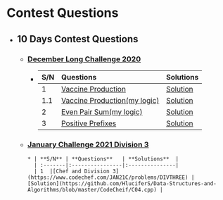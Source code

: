 # Contest Questions

* ## 10 Days Contest Questions

    * ### [ December Long Challenge 2020 ](https://www.codechef.com/DEC20B?order=desc&sortBy=successful_submissions)

        * | **S/N** | **Questions**   | **Solutions**  |
          | :---|:------------------------|:-----------|
          | 1  |[Vaccine Production](https://www.codechef.com/DEC20B/problems/VACCINE1) | [Solution](https://github.com/HluciferS/Data-Structures-and-Algorithms/blob/master/CodeCheif/C01.cpp) |
          | 1.1  |[Vaccine Production(my logic)](https://www.codechef.com/DEC20B/problems/VACCINE1) | [Solution](https://github.com/HluciferS/Data-Structures-and-Algorithms/blob/master/CodeCheif/C01.1.cpp) |
          | 2  |[Even Pair Sum(my logic)](https://www.codechef.com/DEC20B/problems/EVENPSUM) | [Solution](https://github.com/HluciferS/Data-Structures-and-Algorithms/blob/master/CodeCheif/C02.cpp) |
          | 3  |[Positive Prefixes](https://www.codechef.com/DEC20B/problems/POSPREFS) | [Solution](https://github.com/HluciferS/Data-Structures-and-Algorithms/blob/master/CodeCheif/C03.cpp) |

  * ### [ January Challenge 2021 Division 3 ](https://www.codechef.com/JAN21C?order=desc&sortBy=successful_submissions)

        * | **S/N** | **Questions**   | **Solutions**  |
          | :-------|:----------------|:---------------|
          | 1  |[Chef and Division 3](https://www.codechef.com/JAN21C/problems/DIVTHREE) | [Solution](https://github.com/HluciferS/Data-Structures-and-Algorithms/blob/master/CodeCheif/C04.cpp) |
